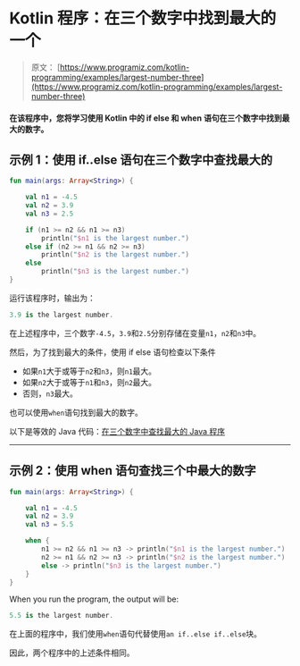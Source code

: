 # Kotlin 程序：在三个数字中找到最大的一个

> 原文： [https://www.programiz.com/kotlin-programming/examples/largest-number-three](https://www.programiz.com/kotlin-programming/examples/largest-number-three)

#### 在该程序中，您将学习使用 Kotlin 中的 if else 和 when 语句在三个数字中找到最大的数字。

## 示例 1：使用 if..else 语句在三个数字中查找最大的

```kt
fun main(args: Array<String>) {

    val n1 = -4.5
    val n2 = 3.9
    val n3 = 2.5

    if (n1 >= n2 && n1 >= n3)
        println("$n1 is the largest number.")
    else if (n2 >= n1 && n2 >= n3)
        println("$n2 is the largest number.")
    else
        println("$n3 is the largest number.")
}
```

运行该程序时，输出为：

```kt
3.9 is the largest number.
```

在上述程序中，三个数字`-4.5`，`3.9`和`2.5`分别存储在变量`n1`，`n2`和`n3`中。

然后，为了找到最大的条件，使用 if else 语句检查以下条件

*   如果`n1`大于或等于`n2`和`n3`，则`n1`最大。
*   如果`n2`大于或等于`n1`和`n3`，则`n2`最大。
*   否则，`n3`最大。

也可以使用`when`语句找到最大的数字。

以下是等效的 Java 代码：[在三个数字中查找最大的 Java 程序](/java-programming/examples/largest-number-three)

* * *

## 示例 2：使用 when 语句查找三个中最大的数字

```kt
fun main(args: Array<String>) {

    val n1 = -4.5
    val n2 = 3.9
    val n3 = 5.5

    when {
        n1 >= n2 && n1 >= n3 -> println("$n1 is the largest number.")
        n2 >= n1 && n2 >= n3 -> println("$n2 is the largest number.")
        else -> println("$n3 is the largest number.")
    }
}
```

When you run the program, the output will be:

```kt
5.5 is the largest number.
```

在上面的程序中，我们使用`when`语句代替使用`an if..else if..else`块。

因此，两个程序中的上述条件相同。